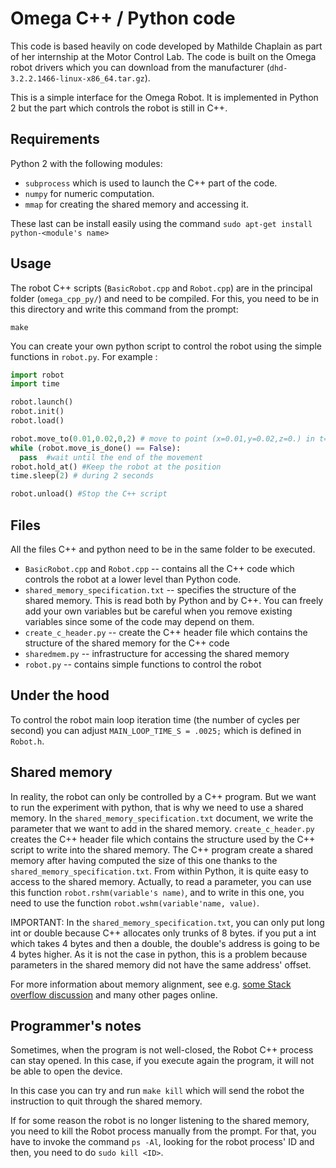 
# Omega C++ / Python code

This code is based heavily on code developed by Mathilde Chaplain as part of her internship at the Motor Control Lab. The code is built on the Omega robot drivers which you can download from the manufacturer (`dhd-3.2.2.1466-linux-x86_64.tar.gz`).

This is a simple interface for the Omega Robot. It is implemented in Python 2 but the part which controls the robot is still in C++.

## Requirements

Python 2 with the following modules:
* `subprocess` which is used to launch the C++ part of the code.
* `numpy` for numeric computation.
* `mmap` for creating the shared memory and accessing it.

These last can be install easily using the command `sudo apt-get install python-<module's name>`


## Usage

The robot C++ scripts (`BasicRobot.cpp` and `Robot.cpp`) are in the principal folder (`omega_cpp_py/`) and need to be compiled. For this, you need to be in this directory and write this command from the prompt:

```
make
```



You can create your own python script to control the robot using the simple functions in `robot.py`. For example :

```python
import robot
import time

robot.launch()
robot.init()
robot.load()

robot.move_to(0.01,0.02,0,2) # move to point (x=0.01,y=0.02,z=0.) in t=2 seconds.
while (robot.move_is_done() == False):
  pass  #wait until the end of the movement
robot.hold_at() #Keep the robot at the position
time.sleep(2) # during 2 seconds

robot.unload() #Stop the C++ script
```



## Files

All the files C++ and python need to be in the same folder to be executed.

* `BasicRobot.cpp` and `Robot.cpp` -- contains all the C++ code which controls the robot at a lower level than Python code.
* `shared_memory_specification.txt` -- specifies the structure of the shared memory. This is read both by Python and by C++. You can freely add your own variables but be careful when you remove existing variables since some of the code may depend on them.
* `create_c_header.py` -- create the C++ header file which contains the structure of the shared memory for the C++ code
* `sharedmem.py` -- infrastructure for accessing the shared memory
* `robot.py` -- contains simple functions to control the robot




## Under the hood

To control the robot main loop iteration time (the number of cycles per second) you can adjust `MAIN_LOOP_TIME_S = .0025;` which is defined in `Robot.h`.






## Shared memory

In reality, the robot can only be controlled by a C++ program. But we want to run the experiment with python, that is why we need to use a shared memory. In the `shared_memory_specification.txt` document, we write the parameter that we want to add in the shared memory. `create_c_header.py` creates the C++ header file which contains the structure used by the C++ script to write into the shared memory. The C++ program create a shared memory after having computed the size of this one thanks to the `shared_memory_specification.txt`. From within Python, it is quite easy to access to the shared memory. Actually, to read a parameter, you can use this function `robot.rshm(variable's name)`, and to write in this one, you need to use the function `robot.wshm(variable'name, value)`.

IMPORTANT: In the `shared_memory_specification.txt`, you can only put long int or double because C++ allocates only trunks of 8 bytes. if you put a int which takes 4 bytes and then a double, the double's address is going to be 4 bytes higher. As it is not the case in python, this is a problem because parameters in the shared memory did not have the same address' offset.  

For more information about memory alignment, see e.g. [some Stack overflow discussion](https://stackoverflow.com/questions/5435841/memory-alignment-in-c-structs) and many other pages online.



## Programmer's notes

Sometimes, when the program is not well-closed, the Robot C++ process can stay opened. In this case, if you execute again the program, it will not be able to open the device.

In this case you can try and run `make kill` which will send the robot the instruction to quit through the shared memory.

If for some reason the robot is no longer listening to the shared memory, you need to kill the Robot process manually from the prompt.
For that, you have to invoke the command `ps -Al`, looking for the robot process' ID and then, you need to do `sudo kill <ID>`.  
